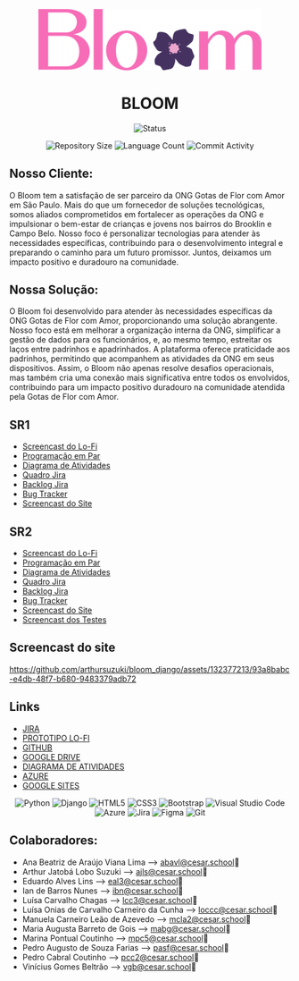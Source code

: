 <p align="center">
  <img
    width="400"
    display="inline-block"
    src="./img/Logo.png"
  />
</p>

<h1 align="center">BLOOM</h1>

<p align="center">
  <img
    src="https://img.shields.io/badge/Status-Em%20desenvolvimento-green?style=flat-square"
    alt="Status"
  />
</p>

<p align="center">
  <img
    src="https://img.shields.io/github/repo-size/arthursuzuki/bloom_django?style=flat"
    alt="Repository Size"
  />
  <img
    src="https://img.shields.io/github/languages/count/arthursuzuki/bloom_django?style=flat&logo=python"
    alt="Language Count"
  />
  <img
    src="https://img.shields.io/github/commit-activity/t/arthursuzuki/bloom_django?style=flat&logo=github"
    alt="Commit Activity"
  />
</p>

## Nosso Cliente:
<p>
O Bloom tem a satisfação de ser parceiro da ONG Gotas de Flor com Amor em São Paulo. Mais do que um fornecedor de soluções tecnológicas, somos aliados comprometidos em fortalecer as operações da ONG e impulsionar o bem-estar de crianças e jovens nos bairros do Brooklin e Campo Belo. Nosso foco é personalizar tecnologias para atender às necessidades específicas, contribuindo para o desenvolvimento integral e preparando o caminho para um futuro promissor. Juntos, deixamos um impacto positivo e duradouro na comunidade.
</p>

## Nossa Solução:
<p>
O Bloom foi desenvolvido para atender às necessidades específicas da ONG Gotas de Flor com Amor, proporcionando uma solução abrangente. Nosso foco está em melhorar a organização interna da ONG, simplificar a gestão de dados para os funcionários, e, ao mesmo tempo, estreitar os laços entre padrinhos e apadrinhados. A plataforma oferece praticidade aos padrinhos, permitindo que acompanhem as atividades da ONG em seus dispositivos. Assim, o Bloom não apenas resolve desafios operacionais, mas também cria uma conexão mais significativa entre todos os envolvidos, contribuindo para um impacto positivo duradouro na comunidade atendida pela Gotas de Flor com Amor.
</p>


## SR1
<ul>
  <li>
    <a
      href="https://youtu.be/eg-EhZ1Th_I"
      >Screencast do Lo-Fi</a
    >
  </li>
  <li>
    <a
      href="https://docs.google.com/document/d/1qKNtjiuG4SwzKdhHn4fC3C6yrcwyosyrK0I_A0Y21w8/edit?usp=sharing"
      >Programação em Par</a
    >
  </li>
  <li>
    <a
      href="https://drive.google.com/file/d/1NJRBMYa39VBgUFvCBthRHRDMcBQRqtGM/view?usp=sharing"
      >Diagrama de Atividades</a
    >
  </li>
  <li>
    <a
      href="https://drive.google.com/file/d/1glk2YzWnzmkACnvRakwUoG8vW5qMNrW_/view?usp=sharing"
      >Quadro Jira</a
    >
  </li>
  <li>
    <a
      href="https://drive.google.com/file/d/1sJqfYFcWZgdtruH4L0eNgCZmtoHfs5tD/view?usp=sharing"
      >Backlog Jira</a
    >
  </li>
  <li>
    <a
      href="https://drive.google.com/file/d/1fa4vZlTdy5MJFJeCskQlPPv1fIesja2g/view?usp=sharing"
      >Bug Tracker</a
    >
  </li>
  <li>
    <a
      href="https://drive.google.com/file/d/124m8ehYDv3IrC1BnCHqnTBVYGK9ANs1J/view?usp=sharing"
      >Screencast do Site</a
    >
  </li>
</ul>

## SR2
<ul>
  <li>
    <a
      href="https://drive.google.com/file/d/1pDlCqpLnvPd9F5vqJVxG07cvPJdXJdFh/view?usp=sharing"
      >Screencast do Lo-Fi</a
    >
  </li>
  <li>
    <a
      href="https://docs.google.com/document/d/1968S8dkL-M1kviYw3N-KXpBOk9D650cttImPaMH1Ku4/edit?usp=sharing"
      >Programação em Par</a
    >
  </li>
  <li>
    <a
      href="https://drive.google.com/file/d/11PvkaFt8Mu52nxAmikQaZj3EH3jerKEh/view?usp=sharing"
      >Diagrama de Atividades</a
    >
  </li>
  <li>
    <a
      href="https://drive.google.com/file/d/1OYBGq7RwlSbDG-dRRWEq-9fiEV-HQ5bE/view?usp=sharing"
      >Quadro Jira</a
    >
  </li>
  <li>
    <a
      href="https://drive.google.com/file/d/1Vwcuimy37A7HVFb-dNFXl9pX_py8JHOU/view?usp=sharing"
      >Backlog Jira</a
    >
  </li>
  <li>
    <a
      href=""
      >Bug Tracker</a
    >
  </li>
  <li>
    <a
      href=""
      >Screencast do Site</a
    >
  </li>
  <li>
    <a
      href=""
      >Screencast dos Testes</a
    >
  </li>
</ul>

## Screencast do site

https://github.com/arthursuzuki/bloom_django/assets/132377213/93a8babc-e4db-48f7-b680-9483379adb72

## Links
<ul>
  <li>
    <a
      href="https://g9projetos.atlassian.net/jira/software/projects/BLM/boards/1"
      >JIRA</a>
  </li>
  <li>
    <a
      href="https://www.figma.com/file/rvwCOWgTEhYc4OUmmihGbQ/Untitled?type=design&node-id=0%3A1&mode=design&t=HoYdwVjFh6cn8d52-1"
      >PROTOTIPO LO-FI</a>
  </li>
  <li>
    <a
      href="https://github.com/arthursuzuki/bloom_django"
      >GITHUB</a>
  </li>
  <li>
    <a
      href="https://drive.google.com/drive/folders/1XNxEdC_M6v0TB5X5kPSG2DXqeW1-Rv_2?usp=sharing"
      >GOOGLE DRIVE</a>
  </li>
  <li>
    <a
      href="https://miro.com/app/board/uXjVNZhFtas=/"
      >DIAGRAMA DE ATIVIDADES</a
    >
  </li>
  <li>
    <a
      href="https://equipebloom.azurewebsites.net/"
      >AZURE</a>
  </li>
  <li>
    <a
      href="https://sites.google.com/view/grupo9-bloom/home"
      >GOOGLE SITES</a>
  </li>
</ul>

<p align="center">
  <img
    src="https://img.shields.io/badge/python-3670A0?style=for-the-badge&logo=python&logoColor=ffdd54"
    alt="Python"
  />
  <img
    src="https://img.shields.io/badge/django-%23092E20.svg?style=for-the-badge&logo=django&logoColor=white"
    alt="Django"
  />
  <img
    src="https://img.shields.io/badge/html5-%23E34F26.svg?style=for-the-badge&logo=html5&logoColor=white"
    alt="HTML5"
  />
  <img
    src="https://img.shields.io/badge/css3-%231572B6.svg?style=for-the-badge&logo=css3&logoColor=white"
    alt="CSS3"
  />
  <img
    src="https://img.shields.io/badge/bootstrap-%238511FA.svg?style=for-the-badge&logo=bootstrap&logoColor=white"
    alt="Bootstrap"
  />
  <img
    src="https://img.shields.io/badge/Visual%20Studio%20Code-0078d7.svg?style=for-the-badge&logo=visual-studio-code&logoColor=white"
    alt="Visual Studio Code"
  />
  <img
    src="https://img.shields.io/badge/azure-%230072C6.svg?style=for-the-badge&logo=microsoftazure&logoColor=white"
    alt="Azure"
  />
  <img
    src="https://img.shields.io/badge/jira-%230A0FFF.svg?style=for-the-badge&logo=jira&logoColor=white"
    alt="Jira"
  />
  <img
    src="https://img.shields.io/badge/figma-%23F24E1E.svg?style=for-the-badge&logo=figma&logoColor=white"
    alt="Figma"
  />
  <img
    src="https://img.shields.io/badge/git-%23F05033.svg?style=for-the-badge&logo=git&logoColor=white"
    alt="Git"
  />
</p>


## Colaboradores:
* Ana Beatriz de Araújo Viana Lima --> abavl@cesar.school📩
* Arthur Jatobá Lobo Suzuki --> ajls@cesar.school📩
* Eduardo Alves Lins --> eal3@cesar.school📩
* Ian de Barros Nunes --> ibn@cesar.school📩
* Luísa Carvalho Chagas --> lcc3@cesar.school📩
* Luísa Onias de Carvalho Carneiro da Cunha --> loccc@cesar.school📩
* Manuela Carneiro Leão de Azevedo --> mcla2@cesar.school📩
* Maria Augusta Barreto de Gois --> mabg@cesar.school📩
* Marina Pontual Coutinho --> mpc5@cesar.school📩
* Pedro Augusto de Souza Farias --> pasf@cesar.school📩
* Pedro Cabral Coutinho --> pcc2@cesar.school📩
* Vinícius Gomes Beltrão --> vgb@cesar.school📩



